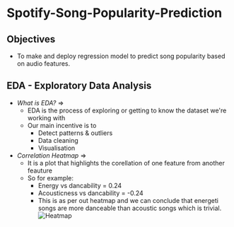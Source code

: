 # Spotify-Song-Popularity-Prediction

## Objectives
- To make and deploy regression model to predict song popularity based on audio features.


## EDA - Exploratory Data Analysis
- *What is EDA?* =>
  - EDA is the process of exploring or getting to know the dataset we're working with
  - Our main incentive is to
    - Detect patterns & outliers
    - Data cleaning
    - Visualisation
- *Correlation Heatmap* =>
  - It is a plot that highlights the corellation of one feature from another feauture
  - So for example:
    - Energy vs dancability = 0.24
    - Acousticness vs dancability = -0.24
    - This is as per out heatmap and we can conclude that energeti songs are more danceable than acoustic songs which is trivial.
    ![Heatmap](plots/heatmap.png)
